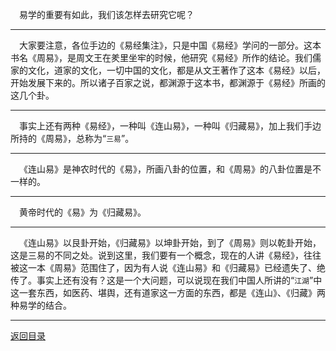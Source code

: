 &emsp;易学的重要有如此，我们该怎样去研究它呢？
___
&emsp;大家要注意，各位手边的《易经集注》，只是中国《易经》学问的一部分。这本书名《周易》，是周文王在羑里坐牢的时候，他研究《易经》所作的结论。我们儒家的文化，道家的文化，一切中国的文化，都是从文王著作了这本《易经》以后，开始发展下来的。所以诸子百家之说，都渊源于这本书，都渊源于《易经》所画的这几个卦。
___
&emsp;事实上还有两种《易经》，一种叫《连山易》，一种叫《归藏易》，加上我们手边所持的《周易》，总称为“``三易``”。
___
&emsp;《连山易》是神农时代的《易》，所画八卦的位置，和《周易》的八卦位置是不一样的。
___
&emsp;黄帝时代的《易》为《归藏易》。
___
&emsp;《连山易》以艮卦开始，《归藏易》以坤卦开始，到了《周易》则以乾卦开始，这是三易的不同之处。说到这里，我们要有一个概念，现在的人讲《易经》，往往被这一本《周易》范围住了，因为有人说《连山易》和《归藏易》已经遗失了、绝传了。事实上还有没有？这是一个大问题，可以说现在我们中国人所讲的“``江湖``”中这一套东西，如医药、堪舆，还有道家这一方面的东西，都是《连山》、《归藏》两种易学的结合。
___
[返回目录](../../master/README.md#目录)